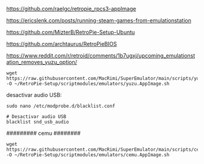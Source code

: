 https://github.com/raelgc/retropie_rpcs3-appImage

https://ericslenk.com/posts/running-steam-games-from-emulationstation

https://github.com/MizterB/RetroPie-Setup-Ubuntu

https://github.com/archtaurus/RetroPieBIOS

https://www.reddit.com/r/retroid/comments/1b7ugxj/upcoming_emulationstation_removes_yuzu_option/

```
wget https://raw.githubusercontent.com/MacRimi/SuperEmulator/main/scripts/yuzu.AppImage.sh -O ~/RetroPie-Setup/scriptmodules/emulators/yuzu.AppImage.sh
```

desactivar audio USB:
```
sudo nano /etc/modprobe.d/blacklist.conf
```
```
# Desactivar audio USB
blacklist snd_usb_audio
```

######### cemu ########
```
wget https://raw.githubusercontent.com/MacRimi/SuperEmulator/main/scripts/cemu.AppImage.sh -O ~/RetroPie-Setup/scriptmodules/emulators/cemu.AppImage.sh
```

